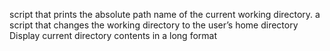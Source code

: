 script that prints the absolute path name of the current working directory.
a script that changes the working directory to the user’s home directory
Display current directory contents in a long format
